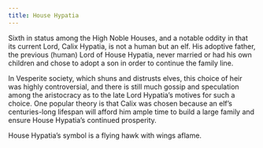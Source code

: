 ```yaml
---
title: House Hypatia
---
```


Sixth in status among the High Noble Houses, and a notable oddity in that its current Lord, Calix Hypatia, is not a human but an elf. His adoptive father, the previous (human) Lord of House Hypatia, never married or had his own children and chose to adopt a son in order to continue the family line.

In Vesperite society, which shuns and distrusts elves, this choice of heir was highly controversial, and there is still much gossip and speculation among the aristocracy as to the late Lord Hypatia’s motives for such a choice. One popular theory is that Calix was chosen because an elf’s centuries-long lifespan will afford him ample time to build a large family and ensure House Hypatia’s continued prosperity.

House Hypatia’s symbol is a flying hawk with wings aflame.